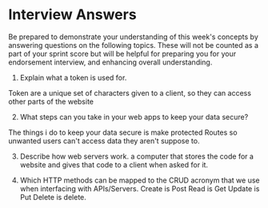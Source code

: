 # Interview Answers
Be prepared to demonstrate your understanding of this week's concepts by answering questions on the following topics. These will not be counted as a part of your sprint score but will be helpful for preparing you for your endorsement interview, and enhancing overall understanding.


1. Explain what a token is used for.

Token are a unique set of characters given to a client, so they can access other parts of the website

2. What steps can you take in your web apps to keep your data secure?

The things i do to keep your data secure is make protected Routes so unwanted users can't access data they aren't suppose to.

3. Describe how web servers work.
a computer that stores the code for a website and gives that code to a client when asked for it.


4. Which HTTP methods can be mapped to the CRUD acronym that we use when interfacing with APIs/Servers.
Create is Post
Read is Get
Update is Put
Delete is delete.